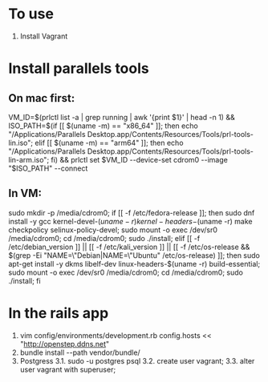 # To use

1. Install Vagrant

# Install parallels tools

## On mac first:
    
VM_ID=$(prlctl list -a | grep running | awk '{print $1}' | head -n 1) && ISO_PATH=$(if [[ $(uname -m) == "x86_64" ]]; then echo "/Applications/Parallels Desktop.app/Contents/Resources/Tools/prl-tools-lin.iso"; elif [[ $(uname -m) == "arm64" ]]; then echo "/Applications/Parallels Desktop.app/Contents/Resources/Tools/prl-tools-lin-arm.iso"; fi) && prlctl set $VM_ID --device-set cdrom0 --image "$ISO_PATH" --connect

## In VM:
sudo mkdir -p /media/cdrom0; if [[ -f /etc/fedora-release ]]; then sudo dnf install -y gcc kernel-devel-$(uname -r) kernel-headers-$(uname -r) make checkpolicy selinux-policy-devel; sudo mount -o exec /dev/sr0 /media/cdrom0; cd /media/cdrom0; sudo ./install; elif [[ -f /etc/debian_version ]] || [[ -f /etc/kali_version ]] || [[ -f /etc/os-release && $(grep -Ei "NAME=\"Debian|NAME=\"Ubuntu" /etc/os-release) ]]; then sudo apt-get install -y dkms libelf-dev linux-headers-$(uname -r) build-essential; sudo mount -o exec /dev/sr0 /media/cdrom0; cd /media/cdrom0; sudo ./install; fi

# In the rails app

1. vim config/environments/development.rb config.hosts << "http://openstep.ddns.net"
2. bundle install --path vendor/bundle/
3. Postgress
  3.1. sudo -u postgres psql
  3.2. create user vagrant;
  3.3. alter user vagrant with superuser;